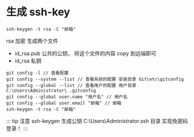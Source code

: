 # 生成 ssh-key

`ssh-keygen -t rsa -C "邮箱"`

rsa 加密 生成两个文件

- id_rsa.pub 公共的公钥， 将这个文件的内容 copy 到远端即可
- id_rsa 私钥

```
git config -l // 查看配置
git config --system --list // 查看系统的配置 安装目录 Git\etc\gitconfig
git config --global --list // 查看用户的配置 用户目录 C:\Users\Administrator\ .gitconfig
git config --global user.name "用户名" // 用户名
git config --global user.email "邮箱" // 邮箱
ssh-keygen -t rsa -C "邮箱"
```

::: tip 注意
ssh-keygen 生成公钥 C:\Users\Administrator\.ssh 目录 实现免密码登录！
:::

